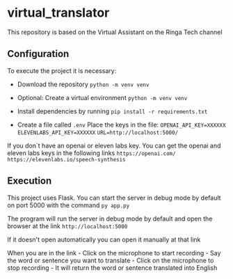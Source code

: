# virtual_translator

This repository is based on the Virtual Assistant on the Ringa Tech channel

## Configuration

To execute the project it is necessary:

- Download the repository
	```python -m venv venv```

- Optional: Create a virtual environment
	```python -m venv venv```

- Install dependencies by running 
	```pip install -r requirements.txt```

- Create a file called ```.env```
	Place the keys in the file:
		```OPENAI_API_KEY=XXXXXX```
		```ELEVENLABS_API_KEY=XXXXXX```
		```URL=http://localhost:5000/```

If you don´t have an openai or eleven labs key. You can get the openai and eleven labs keys in the following links
	```https://openai.com/```
	```https://elevenlabs.io/speech-synthesis```
		
## Execution

This project uses Flask. You can start the server in debug mode by default on port 5000 with the command
	```py app.py```

The program will run the server in debug mode by default and open the browser at the link 
	```http://localhost:5000```
	
If it doesn't open automatically you can open it manually at that link

When you are in the link
	- Click on the microphone to start recording
	- Say the word or sentence you want to translate
	- Click on the microphone to stop recording
	- It will return the word or sentence translated into English
